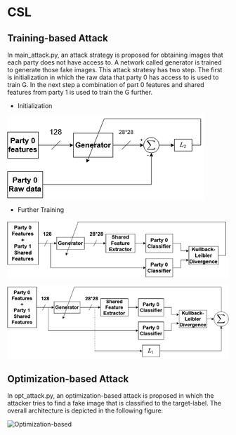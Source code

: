 # CSL
## Training-based Attack
In main_attack.py, an attack strategy is proposed for obtaining images that each party does not have access to. A network called generator is trained to generate those fake images. This attack stratesy has two step. The first is initialization in which the raw data that party 0 has access to is used to train G. In the next step a combination of part 0 features and shared features from party 1 is used to train the G further.
* Initialization

![Initialization](/Figs/G_init.png)

* Further Training

![Further Training](/Figs/architecture.png)

![Further Training with Regularization](/Figs/arch_l1.png)

## Optimization-based Attack
In opt_attack.py, an optimization-based attack is proposed in which the attacker tries to find a fake image that is classified to the target-label. The overall architecture is depicted in the following figure:

![Optimization-based](/Figs/)
